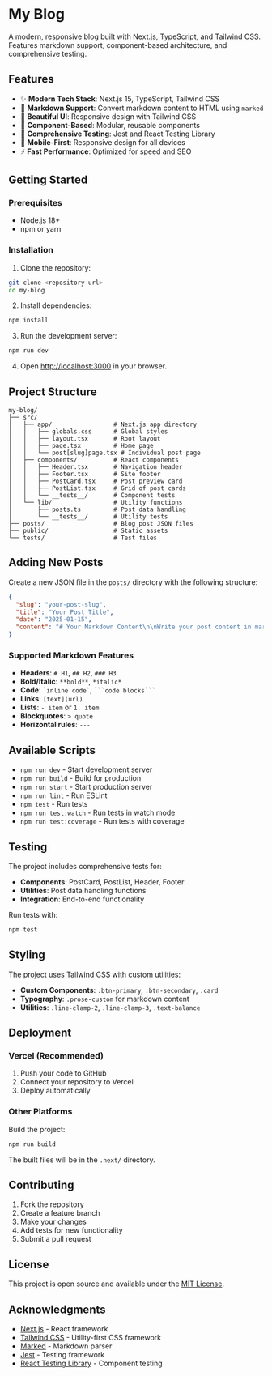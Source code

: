 # My Blog

A modern, responsive blog built with Next.js, TypeScript, and Tailwind CSS. Features markdown support, component-based architecture, and comprehensive testing.

## Features

- ✨ **Modern Tech Stack**: Next.js 15, TypeScript, Tailwind CSS
- 📝 **Markdown Support**: Convert markdown content to HTML using `marked`
- 🎨 **Beautiful UI**: Responsive design with Tailwind CSS
- 🧩 **Component-Based**: Modular, reusable components
- 🧪 **Comprehensive Testing**: Jest and React Testing Library
- 📱 **Mobile-First**: Responsive design for all devices
- ⚡ **Fast Performance**: Optimized for speed and SEO

## Getting Started

### Prerequisites

- Node.js 18+ 
- npm or yarn

### Installation

1. Clone the repository:
```bash
git clone <repository-url>
cd my-blog
```

2. Install dependencies:
```bash
npm install
```

3. Run the development server:
```bash
npm run dev
```

4. Open [http://localhost:3000](http://localhost:3000) in your browser.

## Project Structure

```
my-blog/
├── src/
│   ├── app/                 # Next.js app directory
│   │   ├── globals.css      # Global styles
│   │   ├── layout.tsx       # Root layout
│   │   ├── page.tsx         # Home page
│   │   └── post[slug]page.tsx # Individual post page
│   ├── components/          # React components
│   │   ├── Header.tsx       # Navigation header
│   │   ├── Footer.tsx       # Site footer
│   │   ├── PostCard.tsx     # Post preview card
│   │   ├── PostList.tsx     # Grid of post cards
│   │   └── __tests__/       # Component tests
│   └── lib/                 # Utility functions
│       ├── posts.ts         # Post data handling
│       └── __tests__/       # Utility tests
├── posts/                   # Blog post JSON files
├── public/                  # Static assets
└── tests/                   # Test files
```

## Adding New Posts

Create a new JSON file in the `posts/` directory with the following structure:

```json
{
  "slug": "your-post-slug",
  "title": "Your Post Title",
  "date": "2025-01-15",
  "content": "# Your Markdown Content\n\nWrite your post content in markdown format..."
}
```

### Supported Markdown Features

- **Headers**: `# H1`, `## H2`, `### H3`
- **Bold/Italic**: `**bold**`, `*italic*`
- **Code**: `` `inline code` ``, ```` ```code blocks``` ````
- **Links**: `[text](url)`
- **Lists**: `- item` or `1. item`
- **Blockquotes**: `> quote`
- **Horizontal rules**: `---`

## Available Scripts

- `npm run dev` - Start development server
- `npm run build` - Build for production
- `npm run start` - Start production server
- `npm run lint` - Run ESLint
- `npm test` - Run tests
- `npm run test:watch` - Run tests in watch mode
- `npm run test:coverage` - Run tests with coverage

## Testing

The project includes comprehensive tests for:

- **Components**: PostCard, PostList, Header, Footer
- **Utilities**: Post data handling functions
- **Integration**: End-to-end functionality

Run tests with:
```bash
npm test
```

## Styling

The project uses Tailwind CSS with custom utilities:

- **Custom Components**: `.btn-primary`, `.btn-secondary`, `.card`
- **Typography**: `.prose-custom` for markdown content
- **Utilities**: `.line-clamp-2`, `.line-clamp-3`, `.text-balance`

## Deployment

### Vercel (Recommended)

1. Push your code to GitHub
2. Connect your repository to Vercel
3. Deploy automatically

### Other Platforms

Build the project:
```bash
npm run build
```

The built files will be in the `.next/` directory.

## Contributing

1. Fork the repository
2. Create a feature branch
3. Make your changes
4. Add tests for new functionality
5. Submit a pull request

## License

This project is open source and available under the [MIT License](LICENSE).

## Acknowledgments

- [Next.js](https://nextjs.org/) - React framework
- [Tailwind CSS](https://tailwindcss.com/) - Utility-first CSS framework
- [Marked](https://marked.js.org/) - Markdown parser
- [Jest](https://jestjs.io/) - Testing framework
- [React Testing Library](https://testing-library.com/docs/react-testing-library/intro/) - Component testing
